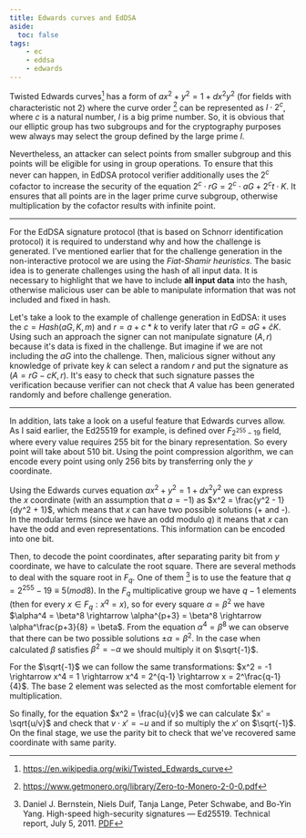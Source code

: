 ```yaml
---
title: Edwards curves and EdDSA
aside:
  toc: false
tags:
    - ec
    - eddsa
    - edwards
---
```


Twisted Edwards curves[^edwards-wiki] has a form of $ax^2 + y^2 = 1 +
dx^2y^2$ (for fields with characteristic not 2) where
the curve order [^zero-to-monero] can be represented as $l \cdot 2^c$,
where $c$ is a natural number, $l$ is a big prime number. So, it is obvious that our elliptic group has two
subgroups and for the cryptography purposes wew always may select the group defined by the large prime $l$.

Nevertheless, an attacker can select points from smaller subgroup and this points will be eligible for using in group
operations. To ensure that this never can happen, in EdDSA protocol verifier additionally uses the $2^c$ cofactor to
increase the security of the equation $2^c\cdot rG = 2^c\cdot aG + 2^c t \cdot K$. It ensures that all points are in
the lager prime curve subgroup, otherwise multiplication by the cofactor results with infinite point.

---
For the EdDSA signature protocol (that is based on Schnorr identification protocol) it is required to understand why and
how the challenge is generated. I've mentioned earlier that for the challenge generation in the non-interactive protocol
we are using the _Fiat-Shamir heuristics_. The basic idea is to generate challenges using the hash of all input data. It
is necessary to highlight that we have to include __all input data__ into the hash, otherwise malicious user can be able
to manipulate information that was not included and fixed in hash.

Let's take a look to the example of challenge generation in EdDSA: it uses the $c = Hash(aG, K, m)$ and $r = a + c*
k$ to verify later that $rG = aG + \hat{c}K$. Using such an approach the signer can not manipulate signature $(A,
r)$ because it's data is fixed in the challenge. But imagine if we are not including the $aG$ into the challenge.
Then, malicious signer without any knowledge of private key $k$ can select a random $r$ and put the signature as $(
A = rG - cK, r)$. It's easy to check that such signature passes the verification because verifier can not check that
$A$ value has been generated randomly and before challenge generation.

---

In addition, lats take a look on a useful feature that Edwards curves allow. As I said
earlier, the Ed25519 for example, is defined over $F_{2^{255}-19}$ field, where every value requires 255 bit for the
binary representation. So every point will take about 510 bit. Using the point compression algorithm, we can encode
every point using only 256 bits by transferring only the $y$ coordinate.

Using the Edwards curves equation $ax^2 + y^2 = 1 + dx^2y^2$ we can express the $x$ coordinate (with an assumption
that $a = -1$) as $x^2 = \frac{y^2 - 1}{dy^2 + 1}$, which means that $x$ can have two possible solutions (+
and -). In the modular terms (since we have an odd modulo $q$) it means that $x$ can have the odd and even
representations. This information can be encoded into one bit.

Then, to decode the point coordinates, after separating parity bit from $y$ coordinate, we have to calculate the root
square. There are several methods to deal with the square root in
$F_q$. One of them [^Ed25519] is to use the feature that $q =
2^{255} - 19 \equiv 5 (mod 8)$. In the $F_q$ multiplicative group we have $q - 1$ elements (then for every $x \in
F_q: x^q = x$), so for every square $\alpha =
\beta^2$ we have $\alpha^4 = \beta^8 \rightarrow \alpha^{p+3} = \beta^8 \rightarrow \alpha^\frac{p+3}{8} = \beta$.
From the equation $\alpha^4 = \beta^8$ we can observe that there can be two possible solutions $\pm\alpha =
\beta^2$.
In the case when calculated $\beta$ satisfies $\beta^2 = -\alpha$ we should multiply it on $\sqrt{-1}$.

For the $\sqrt{-1}$ we can follow the same transformations: $x^2 = -1 \rightarrow x^4 = 1 \rightarrow x^4 = 2^{q-1}
\rightarrow x = 2^\frac{q-1}{4}$. The base $2$ element was selected as the most comfortable element for
multiplication.

So finally, for the equation $x^2 = \frac{u}{v}$ we can calculate $x' = \sqrt{u/v}$ and check that
$v\cdot x' = -u$ and if so multiply the $x'$ on $\sqrt{-1}$. On the final stage, we use the parity bit to check
that we've recovered same coordinate with same parity.

[^edwards-wiki]: https://en.wikipedia.org/wiki/Twisted_Edwards_curve

[^zero-to-monero]: https://www.getmonero.org/library/Zero-to-Monero-2-0-0.pdf

[^Ed25519]: Daniel J. Bernstein, Niels Duif, Tanja Lange, Peter Schwabe, and Bo-Yin Yang. High-speed high-security signatures — Ed25519. Technical report, July 5, 2011. [PDF](https://ed25519.cr.yp.to/ed25519-20110705.pdf)
